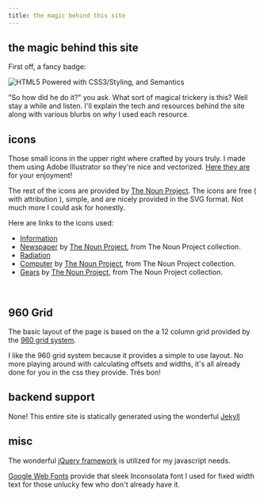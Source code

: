 ```yaml
---
title: the magic behind this site
---
```


## the magic behind this site

First off, a fancy badge:

![HTML5 Powered with CSS3/Styling, and Semantics](http://www.w3.org/html/logo/badge/html5-badge-h-css3-semantics.png)

"So how did he do it?" you ask. What sort of magical trickery is this? Well
stay a while and listen. I'll explain the tech and resources behind the
site along with various blurbs on *why* I used each resource.


## icons

Those small icons in the upper right where crafted by yours truly. I made
them using Adobe Illustrator so they're nice and vectorized. [Here they
are](/static/files/social_icons.zip) for your enjoyment!

The rest of the icons are provided by [The Noun Project](http://thenounproject.com).
The icons are free ( with attribution ), simple, and are nicely provided in
the SVG format. Not much more I could ask for honestly.

Here are links to the icons used:

- [Information](http://thenounproject.com/term/information/22)
- [Newspaper](http://thenounproject.com/term/newspaper/397) by
  [The Noun Project](http://thenounproject.com), from The Noun Project collection.
- [Radiation](http://thenounproject.com/term/radiation/182)
- [Computer](http://thenounproject.com/term/computer/114) by
  [The Noun Project](http://thenounproject.com), from The Noun Project collection.
- [Gears](http://thenounproject.com/term/gears/179) by
  [The Noun Project](http://thenounproject.com),
  from The Noun Project collection.

<p>&nbsp;</p>

## 960 Grid

The basic layout of the page is based on the a 12 column grid provided by the
[960 grid system](http://960.gs).

I like the 960 grid system because it provides a simple to use layout. No more
playing around with calculating offsets and widths, it's all already done for you
in the css they provide. Trés bon!


## backend support

None! This entire site is statically generated using the wonderful
[Jekyll](https://github.com/mojombo/jekyll/wiki/usage)


## misc

The wonderful [jQuery framework](http://jquery.com) is utilized for my
javascript needs.

[Google Web Fonts](http://www.google.com/webfonts) provide that sleek
Inconsolata font I used for fixed width text for those unlucky few who
don't already have it.
